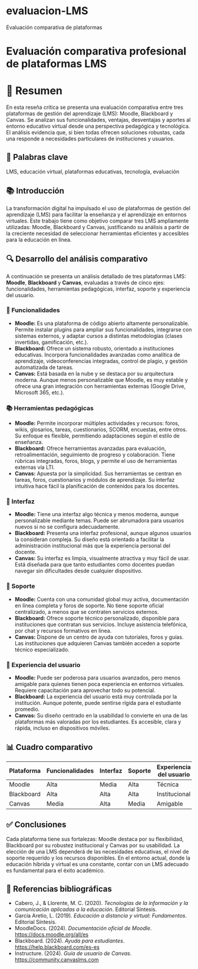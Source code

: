 # evaluacion-LMS
Evaluación comparativa de plataformas 
# Evaluación comparativa profesional de plataformas LMS

# 📝 Resumen
En esta reseña crítica se presenta una evaluación comparativa entre tres plataformas de gestión del aprendizaje (LMS): Moodle, Blackboard y Canvas. Se analizan sus funcionalidades, ventajas, desventajas y aportes al entorno educativo virtual desde una perspectiva pedagógica y tecnológica. El análisis evidencia que, si bien todas ofrecen soluciones robustas, cada una responde a necesidades particulares de instituciones y usuarios.

## 🔑 Palabras clave
LMS, educación virtual, plataformas educativas, tecnología, evaluación

## 📚 Introducción
La transformación digital ha impulsado el uso de plataformas de gestión del aprendizaje (LMS) para facilitar la enseñanza y el aprendizaje en entornos virtuales. Este trabajo tiene como objetivo comparar tres LMS ampliamente utilizadas: Moodle, Blackboard y Canvas, justificando su análisis a partir de la creciente necesidad de seleccionar herramientas eficientes y accesibles para la educación en línea.

## 🔍 Desarrollo del análisis comparativo

A continuación se presenta un análisis detallado de tres plataformas LMS: **Moodle**, **Blackboard** y **Canvas**, evaluadas a través de cinco ejes: funcionalidades, herramientas pedagógicas, interfaz, soporte y experiencia del usuario.

### 🔧 Funcionalidades

- **Moodle:** Es una plataforma de código abierto altamente personalizable. Permite instalar plugins para ampliar sus funcionalidades, integrarse con sistemas externos, y adaptar cursos a distintas metodologías (clases invertidas, gamificación, etc.).
- **Blackboard:** Ofrece un sistema robusto, orientado a instituciones educativas. Incorpora funcionalidades avanzadas como analítica de aprendizaje, videoconferencias integradas, control de plagio, y gestión automatizada de tareas.
- **Canvas:** Está basada en la nube y se destaca por su arquitectura moderna. Aunque menos personalizable que Moodle, es muy estable y ofrece una gran integración con herramientas externas (Google Drive, Microsoft 365, etc.).

### 📚 Herramientas pedagógicas

- **Moodle:** Permite incorporar múltiples actividades y recursos: foros, wikis, glosarios, tareas, cuestionarios, SCORM, encuestas, entre otros. Su enfoque es flexible, permitiendo adaptaciones según el estilo de enseñanza.
- **Blackboard:** Ofrece herramientas avanzadas para evaluación, retroalimentación, seguimiento de progreso y colaboración. Tiene rúbricas integradas, foros, blogs, y permite el uso de herramientas externas vía LTI.
- **Canvas:** Apuesta por la simplicidad. Sus herramientas se centran en tareas, foros, cuestionarios y módulos de aprendizaje. Su interfaz intuitiva hace fácil la planificación de contenidos para los docentes.

### 🎨 Interfaz

- **Moodle:** Tiene una interfaz algo técnica y menos moderna, aunque personalizable mediante temas. Puede ser abrumadora para usuarios nuevos si no se configura adecuadamente.
- **Blackboard:** Presenta una interfaz profesional, aunque algunos usuarios la consideran compleja. Su diseño está orientado a facilitar la administración institucional más que la experiencia personal del docente.
- **Canvas:** Su interfaz es limpia, visualmente atractiva y muy fácil de usar. Está diseñada para que tanto estudiantes como docentes puedan navegar sin dificultades desde cualquier dispositivo.

### 🔧 Soporte

- **Moodle:** Cuenta con una comunidad global muy activa, documentación en línea completa y foros de soporte. No tiene soporte oficial centralizado, a menos que se contraten servicios externos.
- **Blackboard:** Ofrece soporte técnico personalizado, disponible para instituciones que contratan sus servicios. Incluye asistencia telefónica, por chat y recursos formativos en línea.
- **Canvas:** Dispone de un centro de ayuda con tutoriales, foros y guías. Las instituciones que adquieren Canvas también acceden a soporte técnico especializado.

### 👥 Experiencia del usuario

- **Moodle:** Puede ser poderosa para usuarios avanzados, pero menos amigable para quienes tienen poca experiencia en entornos virtuales. Requiere capacitación para aprovechar todo su potencial.
- **Blackboard:** La experiencia del usuario está muy controlada por la institución. Aunque potente, puede sentirse rígida para el estudiante promedio.
- **Canvas:** Su diseño centrado en la usabilidad lo convierte en una de las plataformas más valoradas por los estudiantes. Es accesible, clara y rápida, incluso en dispositivos móviles.

## 📊 Cuadro comparativo

| Plataforma | Funcionalidades | Interfaz | Soporte | Experiencia del usuario |
|------------|------------------|----------|---------|--------------------------|
| Moodle     | Alta             | Media    | Alta    | Técnica                  |
| Blackboard | Alta             | Alta     | Alta    | Institucional            |
| Canvas     | Media            | Alta     | Media   | Amigable                 |

## ✅ Conclusiones
Cada plataforma tiene sus fortalezas: Moodle destaca por su flexibilidad, Blackboard por su robustez institucional y Canvas por su usabilidad. La elección de una LMS dependerá de las necesidades educativas, el nivel de soporte requerido y los recursos disponibles. En el entorno actual, donde la educación híbrida y virtual es una constante, contar con un LMS adecuado es fundamental para el éxito académico.

## 📖 Referencias bibliográficas
- Cabero, J., & Llorente, M. C. (2020). *Tecnologías de la información y la comunicación aplicadas a la educación*. Editorial Síntesis.
- García Aretio, L. (2019). *Educación a distancia y virtual: Fundamentos*. Editorial Síntesis.
- MoodleDocs. (2024). *Documentación oficial de Moodle*. https://docs.moodle.org/all/es
- Blackboard. (2024). *Ayuda para estudiantes*. https://help.blackboard.com/es-es
- Instructure. (2024). *Guía de usuario de Canvas*. https://community.canvaslms.com
